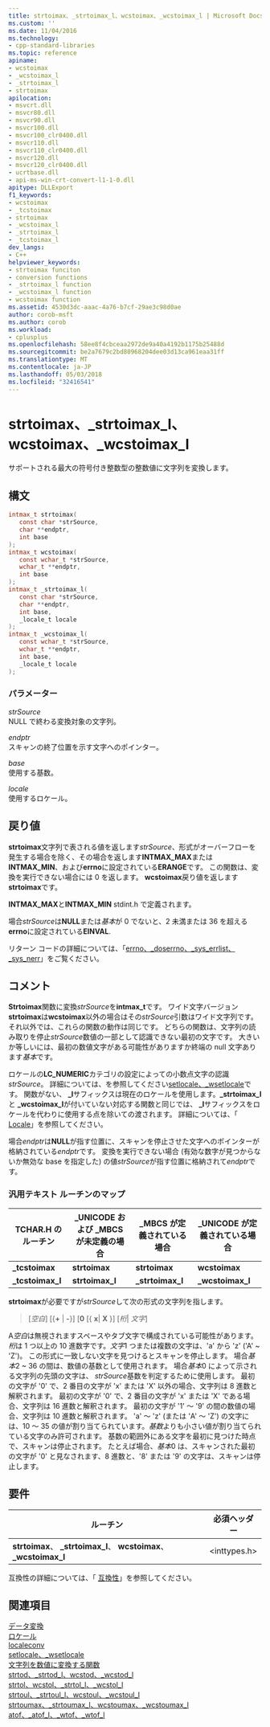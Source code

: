 ```yaml
---
title: strtoimax、_strtoimax_l、wcstoimax、_wcstoimax_l | Microsoft Docs
ms.custom: ''
ms.date: 11/04/2016
ms.technology:
- cpp-standard-libraries
ms.topic: reference
apiname:
- wcstoimax
- _wcstoimax_l
- _strtoimax_l
- strtoimax
apilocation:
- msvcrt.dll
- msvcr80.dll
- msvcr90.dll
- msvcr100.dll
- msvcr100_clr0400.dll
- msvcr110.dll
- msvcr110_clr0400.dll
- msvcr120.dll
- msvcr120_clr0400.dll
- ucrtbase.dll
- api-ms-win-crt-convert-l1-1-0.dll
apitype: DLLExport
f1_keywords:
- wcstoimax
- _tcstoimax
- strtoimax
- _wcstoimax_l
- _strtoimax_l
- _tcstoimax_l
dev_langs:
- C++
helpviewer_keywords:
- strtoimax funciton
- conversion functions
- _strtoimax_l function
- _wcstoimax_l function
- wcstoimax function
ms.assetid: 4530d3dc-aaac-4a76-b7cf-29ae3c98d0ae
author: corob-msft
ms.author: corob
ms.workload:
- cplusplus
ms.openlocfilehash: 58ee8f4cbceaa2972de9a40a4192b1175b25488d
ms.sourcegitcommit: be2a7679c2bd80968204dee03d13ca961eaa31ff
ms.translationtype: MT
ms.contentlocale: ja-JP
ms.lasthandoff: 05/03/2018
ms.locfileid: "32416541"
---
```

# <a name="strtoimax-strtoimaxl-wcstoimax-wcstoimaxl"></a>strtoimax、_strtoimax_l、wcstoimax、_wcstoimax_l

サポートされる最大の符号付き整数型の整数値に文字列を変換します。

## <a name="syntax"></a>構文

```C
intmax_t strtoimax(
   const char *strSource,
   char **endptr,
   int base
);
intmax_t wcstoimax(
   const wchar_t *strSource,
   wchar_t **endptr,
   int base
);
intmax_t _strtoimax_l(
   const char *strSource,
   char **endptr,
   int base,
   _locale_t locale
);
intmax_t _wcstoimax_l(
   const wchar_t *strSource,
   wchar_t **endptr,
   int base,
   _locale_t locale
);
```

### <a name="parameters"></a>パラメーター

*strSource*<br/>
NULL で終わる変換対象の文字列。

*endptr*<br/>
スキャンの終了位置を示す文字へのポインター。

*base*<br/>
使用する基数。

*locale*<br/>
使用するロケール。

## <a name="return-value"></a>戻り値

**strtoimax**文字列で表される値を返します*strSource*、形式がオーバーフローを発生する場合を除く、その場合を返します**INTMAX_MAX**または**INTMAX_MIN**、および**errno**に設定されている**ERANGE**です。 この関数は、変換を実行できない場合には 0 を返します。 **wcstoimax**戻り値を返します**strtoimax**です。

**INTMAX_MAX**と**INTMAX_MIN** stdint.h で定義されます。

場合*strSource*は**NULL**または*基本*が 0 でないと、2 未満または 36 を超える**errno**に設定されている**EINVAL**.

リターン コードの詳細については、「[errno、_doserrno、_sys_errlist、_sys_nerr](../../c-runtime-library/errno-doserrno-sys-errlist-and-sys-nerr.md)」をご覧ください。

## <a name="remarks"></a>コメント

**Strtoimax**関数に変換*strSource*を**intmax_t**です。 ワイド文字バージョン**strtoimax**は**wcstoimax**以外の場合はその*strSource*引数はワイド文字列です。 それ以外では、これらの関数の動作は同じです。 どちらの関数は、文字列の読み取りを停止*strSource*数値の一部として認識できない最初の文字です。 大きいか等しいには、最初の数値文字がある可能性がありますか終端の null 文字あります*基本*です。

ロケールの**LC_NUMERIC**カテゴリの設定によっての小数点文字の認識*strSource*。 詳細については、を参照してください[setlocale、_wsetlocale](setlocale-wsetlocale.md)です。 関数がない、 **_l**サフィックスは現在のロケールを使用します。**_strtoimax_l**と **_wcstoimax_l**が付いていない対応する関数と同じでは、 **_l**サフィックスをロケールを代わりに使用する点を除いての渡されます。 詳細については、「 [Locale](../../c-runtime-library/locale.md)」を参照してください。

場合*endptr*は**NULL**が指す位置に、スキャンを停止させた文字へのポインターが格納されている*endptr*です。 変換を実行できない場合 (有効な数字が見つからないか無効な base を指定した) の値*strSource*が指す位置に格納されて*endptr*です。

### <a name="generic-text-routine-mappings"></a>汎用テキスト ルーチンのマップ

|TCHAR.H のルーチン|_UNICODE および _MBCS が未定義の場合|_MBCS が定義されている場合|_UNICODE が定義されている場合|
|---------------------|------------------------------------|--------------------|-----------------------|
|**_tcstoimax**|**strtoimax**|**strtoimax**|**wcstoimax**|
|**_tcstoimax_l**|**strtoimax_l**|**_strtoimax_l**|**_wcstoimax_l**|

**strtoimax**が必要ですが*strSource*して次の形式の文字列を指します。

> [*空白*] [{**+** &#124; **-**}] [**0** [{ **x**&#124; **X** }] [*桁*&#124; *文字*]  

A*空白*は無視されますスペースやタブ文字で構成されている可能性があります。*桁*は 1 つ以上の 10 進数字です。*文字*1 つまたは複数の文字は、'a' から 'z' ('A' ~ 'Z')。 この形式に一致しない文字を見つけるとスキャンを停止します。 場合*基本*2 ~ 36 の間は、数値の基数として使用されます。 場合*基本*0 によって示される文字列の先頭の文字は、 *strSource*基数を判定するために使用します。 最初の文字が '0' で、2 番目の文字が 'x' または 'X' 以外の場合、文字列は 8 進数と解釈されます。 最初の文字が '0' で、2 番目の文字が 'x' または 'X' である場合、文字列は 16 進数と解釈されます。 最初の文字が '1' ～ '9' の間の数値の場合、文字列は 10 進数と解釈されます。 'a' ～ 'z' (または 'A' ～ 'Z') の文字には、10 ～ 35 の値が割り当てられています。*基数*よりも小さい値が割り当てられている文字のみ許可されます。 基数の範囲外にある文字を最初に見つけた時点で、スキャンは停止されます。 たとえば場合、*基本*0 は、スキャンされた最初の文字が '0' と見なされます、8 進数と、'8' または '9' の文字は、スキャンは停止します。

## <a name="requirements"></a>要件

|ルーチン|必須ヘッダー|
|-------------|---------------------|
|**strtoimax**、 **_strtoimax_l**、 **wcstoimax**、 **_wcstoimax_l**|\<inttypes.h>|

互換性の詳細については、「 [互換性](../../c-runtime-library/compatibility.md)」を参照してください。

## <a name="see-also"></a>関連項目

[データ変換](../../c-runtime-library/data-conversion.md)<br/>
[ロケール](../../c-runtime-library/locale.md)<br/>
[localeconv](localeconv.md)<br/>
[setlocale、_wsetlocale](setlocale-wsetlocale.md)<br/>
[文字列を数値に変換する関数](../../c-runtime-library/string-to-numeric-value-functions.md)<br/>
[strtod、_strtod_l、wcstod、_wcstod_l](strtod-strtod-l-wcstod-wcstod-l.md)<br/>
[strtol、wcstol、_strtol_l、_wcstol_l](strtol-wcstol-strtol-l-wcstol-l.md)<br/>
[strtoul、_strtoul_l、wcstoul、_wcstoul_l](strtoul-strtoul-l-wcstoul-wcstoul-l.md)<br/>
[strtoumax、_strtoumax_l、wcstoumax、_wcstoumax_l](strtoumax-strtoumax-l-wcstoumax-wcstoumax-l.md)<br/>
[atof、_atof_l、_wtof、_wtof_l](atof-atof-l-wtof-wtof-l.md)<br/>
